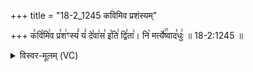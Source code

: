 +++
title = "18-2_1245 कविमिव प्रशंस्यम्"

+++
क꣣वि꣡मि꣢व प्र꣣श꣢ꣳस्यं꣣ यं꣢ दे꣣वा꣢स꣣ इ꣡ति꣢ द्वि꣣ता꣢। नि꣡ मर्त्ये꣢꣯ष्वाद꣣धुः꣢ ॥ 18-2:1245 ॥

<details><summary>विस्वर-मूलम् (VC)</summary>

कविमिव प्रशꣳस्यं यं देवास इति द्विता । नि मर्त्येष्वादधुः ॥१२४५॥
</details>
